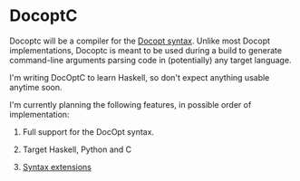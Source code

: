# DocoptC

Docoptc will be a compiler for the [Docopt syntax](http://docopt.org/). Unlike most Docopt implementations, Docoptc is meant to be used during a build to generate command-line arguments parsing code in (potentially) any target language. 

I'm writing DocOptC to learn Haskell, so don't expect anything usable anytime soon.

I'm currently planning the following features, in possible order of implementation:

 1. Full support for the DocOpt syntax.

 2. Target Haskell, Python and C

 3. [Syntax extensions](https://github.com/thblt/docoptc/blob/master/doc/DesignNotes.org)

